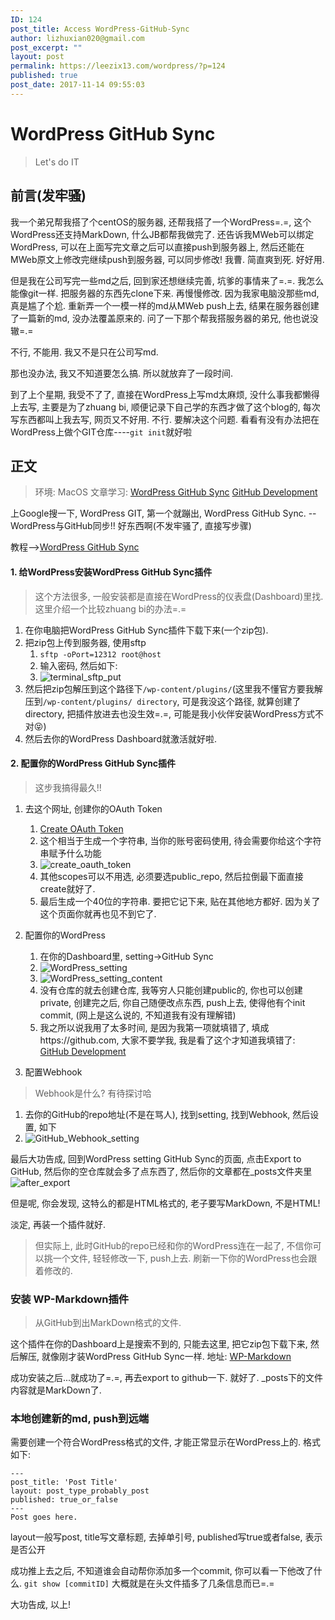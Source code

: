 ```yaml
---
ID: 124
post_title: Access WordPress-GitHub-Sync
author: lizhuxian020@gmail.com
post_excerpt: ""
layout: post
permalink: https://leezix13.com/wordpress/?p=124
published: true
post_date: 2017-11-14 09:55:03
---
```



# WordPress GitHub Sync

> Let's do IT

## 前言(发牢骚)
我一个弟兄帮我搭了个centOS的服务器, 还帮我搭了一个WordPress=.=, 这个WordPress还支持MarkDown, 什么JB都帮我做完了. 还告诉我MWeb可以绑定WordPress, 可以在上面写完文章之后可以直接push到服务器上, 然后还能在MWeb原文上修改完继续push到服务器, 可以同步修改! 我曹. 简直爽到死. 好好用. 

但是我在公司写完一些md之后, 回到家还想继续完善, 坑爹的事情来了=.=. 我怎么能像git一样. 把服务器的东西先clone下来. 再慢慢修改. 因为我家电脑没那些md, 真是尴了个尬. 重新弄一个一模一样的md从MWeb push上去, 结果在服务器创建了一篇新的md, 没办法覆盖原来的. 问了一下那个帮我搭服务器的弟兄, 他也说没辙=.=

不行, 不能用. 我又不是只在公司写md.

那也没办法, 我又不知道要怎么搞. 所以就放弃了一段时间. 

到了上个星期, 我受不了了, 直接在WordPress上写md太麻烦, 没什么事我都懒得上去写, 主要是为了zhuang bi, 顺便记录下自己学的东西才做了这个blog的, 每次写东西都叫上我去写, 网页又不好用. 不行. 要解决这个问题. 看看有没有办法把在WordPress上做个GIT仓库----`git init`就好啦

## 正文
> 环境: MacOS
> 文章学习: 
> [WordPress GitHub Sync](https://cn.wordpress.org/plugins/wp-github-sync/) 
> [GitHub Development](https://developer.github.com/v3/guides/)

上Google搜一下, WordPress GIT, 第一个就蹦出, WordPress GitHub Sync. -- WordPress与GitHub同步!! 好东西啊(不发牢骚了, 直接写步骤)

教程-->[WordPress GitHub Sync](https://cn.wordpress.org/plugins/wp-github-sync/)

#### 1. 给WordPress安装WordPress GitHub Sync插件
> 这个方法很多, 一般安装都是直接在WordPress的仪表盘(Dashboard)里找. 这里介绍一个比较zhuang bi的办法=.=

1. 在你电脑把WordPress GitHub Sync插件下载下来(一个zip包). 
2. 把zip包上传到服务器, 使用sftp
    1. `sftp -oPort=12312 root@host`
    2. 输入密码, 然后如下: 
    4. ![terminal_sftp_put](https://leezix13.com/wordpress/wp-content/uploads/2017/11/terminal_sftp_put.png)
3. 然后把zip包解压到这个路径下`/wp-content/plugins/`(这里我不懂官方要我解压到`/wp-content/plugins/ directory`, 可是我没这个路径, 就算创建了directory, 把插件放进去也没生效=.=, 可能是我小伙伴安装WordPress方式不对😝)
4. 然后去你的WordPress Dashboard就激活就好啦.

#### 2. 配置你的WordPress GitHub Sync插件
> 这步我搞得最久!!

1. 去这个网址, 创建你的OAuth Token
    1. [Create OAuth Token](https://github.com/settings/tokens/new)
    2. 这个相当于生成一个字符串, 当你的账号密码使用, 待会需要你给这个字符串赋予什么功能
    3. ![create_oauth_token](https://leezix13.com/wordpress/wp-content/uploads/2017/11/create_oauth_token.jpg)
    4. 其他scopes可以不用选, 必须要选public_repo, 然后拉倒最下面直接create就好了.
    5. 最后生成一个40位的字符串. 要把它记下来, 贴在其他地方都好. 因为关了这个页面你就再也见不到它了.
2. 配置你的WordPress
    1. 在你的Dashboard里, setting->GitHub Sync
    2. ![WordPress_setting](https://leezix13.com/wordpress/wp-content/uploads/2017/11/WordPress_setting.png)
    3. ![WordPress_setting_content](https://leezix13.com/wordpress/wp-content/uploads/2017/11/WordPress_setting_content.png)
    4. 没有仓库的就去创建仓库, 我等穷人只能创建public的, 你也可以创建private, 创建完之后, 你自己随便改点东西, push上去, 使得他有个init commit, (网上是这么说的, 不知道我有没有理解错)
    4. 我之所以说我用了太多时间, 是因为我第一项就填错了, 填成https://github.com, 大家不要学我, 我是看了这个才知道我填错了: [GitHub Development](https://developer.github.com/v3/guides/)

3. 配置Webhook

> Webhook是什么? 有待探讨哈

1. 去你的GitHub的repo地址(不是在骂人), 找到setting, 找到Webhook, 然后设置, 如下
2. ![GitHub_Webhook_setting](https://leezix13.com/wordpress/wp-content/uploads/2017/11/GitHub_Webhook_setting.png)

最后大功告成, 回到WordPress setting GitHub Sync的页面, 点击Export to GitHub, 然后你的空仓库就会多了点东西了, 然后你的文章都在_posts文件夹里
![after_export](https://leezix13.com/wordpress/wp-content/uploads/2017/11/after_export.png)

但是呢, 你会发现, 这特么的都是HTML格式的, 老子要写MarkDown, 不是HTML!

淡定, 再装一个插件就好.

>但实际上, 此时GitHub的repo已经和你的WordPress连在一起了, 不信你可以挑一个文件, 轻轻修改一下, push上去. 刷新一下你的WordPress也会跟着修改的.

### 安装 WP-Markdown插件
> 从GitHub到出MarkDown格式的文件.

这个插件在你的Dashboard上是搜索不到的, 只能去这里, 把它zip包下载下来, 然后解压, 就像刚才装WordPress GitHub Sync一样.
地址: [WP-Markdown](https://wordpress.org/plugins/wp-markdown/)

成功安装之后...就成功了=.=, 再去export to github一下. 就好了. _posts下的文件内容就是MarkDown了.

### 本地创建新的md, push到远端
需要创建一个符合WordPress格式的文件, 才能正常显示在WordPress上的. 格式如下:

```
---
post_title: 'Post Title'
layout: post_type_probably_post
published: true_or_false
---
Post goes here.
```
layout一般写post, title写文章标题, 去掉单引号, published写true或者false, 表示是否公开

成功推上去之后, 不知道谁会自动帮你添加多一个commit, 你可以看一下他改了什么. 
`git show [commitID]` 大概就是在头文件插多了几条信息而已=.=

大功告成, 以上!




